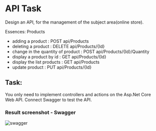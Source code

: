
# API Task


Design an API, for the management of the subject area(online store).

Essences:
Products

- adding a product : POST api/Products
- deleting a product : DELETE api/Products/{Id}
- change in the quantity of product : POST api/Products/{Id}/Quantity
- display a product by id : GET api/Products/{Id}
- display the list products : GET api/Products
- update product : PUT api/Products/{Id}

## Task:
You only need to implement controllers and actions on the Asp.Net Core Web API. Connect Swagger to test the API.

### Result screenshot - Swagger
![swagger](https://user-images.githubusercontent.com/73823120/213887522-42aad7e0-3c75-4d05-8448-d1efaf413dbf.png)
